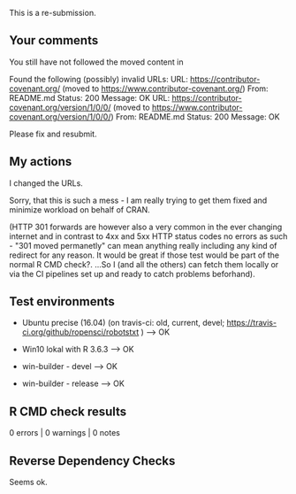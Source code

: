 This is a re-submission.

## Your comments

You still have not followed the moved content in

   Found the following (possibly) invalid URLs:
     URL: https://contributor-covenant.org/ (moved to
https://www.contributor-covenant.org/)
       From: README.md
       Status: 200
       Message: OK
     URL: https://contributor-covenant.org/version/1/0/0/ (moved to
https://www.contributor-covenant.org/version/1/0/0/)
       From: README.md
       Status: 200
       Message: OK

Please fix and resubmit.




## My actions

I changed the URLs.

Sorry, that this is such a mess - I am really trying to get them fixed and
minimize workload on behalf of CRAN. 

(HTTP 301 forwards are however also a very common in the ever changing internet 
and in contrast to 4xx and 5xx HTTP status codes no errors as such - 
"301 moved permanetly" can mean anything really including any kind of 
redirect for any reason. 
It would be great if those test would be 
part of the normal R CMD check?. ...So I (and all the others) 
can fetch them locally or via the CI pipelines set up and ready to catch problems 
beforhand). 





## Test environments

- Ubuntu precise (16.04) (on travis-ci: old, current, devel; https://travis-ci.org/github/ropensci/robotstxt ) --> OK

- Win10 lokal with R 3.6.3 --> OK
- win-builder   - devel    --> OK
- win-builder   - release  --> OK


## R CMD check results

0 errors | 0 warnings | 0 notes



## Reverse Dependency Checks

Seems ok.



